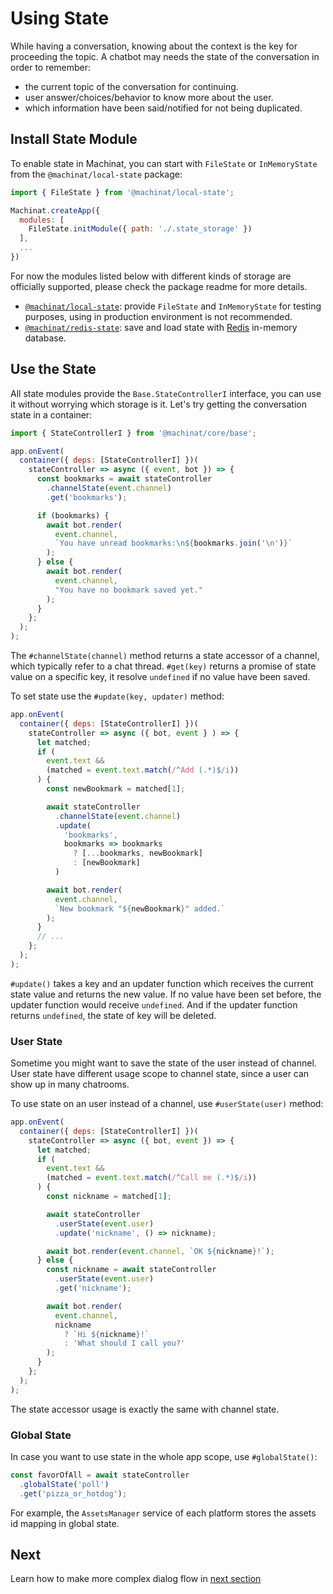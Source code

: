 # Using State

While having a conversation, knowing about the context is the key for proceeding the topic. A chatbot may needs the state of the conversation in order to remember:

- the current topic of the conversation for continuing.
- user answer/choices/behavior to know more about the user.
- which information have been said/notified for not being duplicated.

## Install State Module

To enable state in Machinat, you can start with `FileState` or `InMemoryState` from the `@machinat/local-state` package:

```js
import { FileState } from '@machinat/local-state';

Machinat.createApp({
  modules: [
    FileState.initModule({ path: './.state_storage' })
  ],
  ...
})
```

For now the modules listed below with different kinds of storage are officially supported, please check the package readme for more details.

- [`@machinat/local-state`](/packages/local-state): provide `FileState` and `InMemoryState` for testing purposes, using in production environment is not recommended.
- [`@machinat/redis-state`](/packages/redis-state): save and load state with [Redis](https://redis.io/) in-memory database.

## Use the State

All state modules provide the `Base.StateControllerI` interface, you can use it without worrying which storage is it. Let's try getting the conversation state in a container:

```js
import { StateControllerI } from '@machinat/core/base';

app.onEvent(
  container({ deps: [StateControllerI] })(
    stateController => async ({ event, bot }) => {
      const bookmarks = await stateController
        .channelState(event.channel)
        .get('bookmarks');

      if (bookmarks) {
        await bot.render(
          event.channel,
          `You have unread bookmarks:\n${bookmarks.join('\n')}`
        );
      } else {
        await bot.render(
          event.channel,
          "You have no bookmark saved yet."
        );
      }
    };
  );
);
```

The `#channelState(channel)` method returns a state accessor of a channel, which typically refer to a chat thread. `#get(key)` returns a promise of state value on a specific key, it resolve `undefined` if no value have been saved.

To set state use the `#update(key, updater)` method:

```js
app.onEvent(
  container({ deps: [StateControllerI] })(
    stateController => async ({ bot, event } ) => {
      let matched;
      if (
        event.text &&
        (matched = event.text.match(/^Add (.*)$/i))
      ) {
        const newBookmark = matched[1];

        await stateController
          .channelState(event.channel)
          .update(
            'bookmarks',
            bookmarks => bookmarks
              ? [...bookmarks, newBookmark]
              : [newBookmark]
          )

        await bot.render(
          event.channel,
          `New bookmark "${newBookmark}" added.`
        );
      }
      // ...
    };
  );
);
```

`#update()` takes a key and an updater function which receives the current state value and returns the new value. If no value have been set before, the updater function would receive `undefined`. And if the updater function returns `undefined`, the state of key will be deleted.

### User State

Sometime you might want to save the state of the user instead of channel. User state have different usage scope to channel state, since a user can show up in many chatrooms.

To use state on an user instead of a channel, use `#userState(user)` method:

```js
app.onEvent(
  container({ deps: [StateControllerI] })(
    stateController => async ({ bot, event }) => {
      let matched;
      if (
        event.text &&
        (matched = event.text.match(/^Call me (.*)$/i))
      ) {
        const nickname = matched[1];

        await stateController
          .userState(event.user)
          .update('nickname', () => nickname);

        await bot.render(event.channel, `OK ${nickname}!`);
      } else {
        const nickname = await stateController
          .userState(event.user)
          .get('nickname');

        await bot.render(
          event.channel,
          nickname
            ? `Hi ${nickname}!`
            : 'What should I call you?'
        );
      }
    };
  );
);
```

The state accessor usage is exactly the same with channel state.

### Global State

In case you want to use state in the whole app scope, use `#globalState()`:

```js
const favorOfAll = await stateController
  .globalState('poll')
  .get('pizza_or_hotdog');
```

For example, the `AssetsManager` service of each platform stores the assets id mapping in global state.

## Next

Learn how to make more complex dialog flow in [next section](staged-dialog.md)
